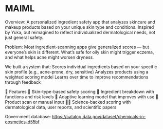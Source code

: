 # MAIML
Overview:
A personalized ingredient safety app that analyzes skincare and makeup products based on your unique skin type and conditions. Inspired by Yuka, but reimagined to reflect individualized dermatological needs, not just general safety.

Problem:
Most ingredient-scanning apps give generalized scores — but everyone’s skin is different. What’s safe for oily skin might trigger eczema, and what helps acne might worsen dryness.

We built a system that:
Scores individual ingredients based on your specific skin profile (e.g., acne-prone, dry, sensitive)
Analyzes products using a weighted scoring model
Learns over time to improve recommendations through feedback

🔬 Features
🧬 Skin-type-based safety scoring
🧾 Ingredient breakdown with functions and risk levels
🧠 Adaptive learning model that improves with use
📲 Product scan or manual input
🧑‍⚕️ Science-backed scoring with dermatological data, user reports, and scientific papers

Government database: https://catalog.data.gov/dataset/chemicals-in-cosmetics-d55bf 
